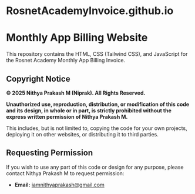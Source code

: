 # RosnetAcademyInvoice.github.io

# Monthly App Billing Website

This repository contains the HTML, CSS (Tailwind CSS), and JavaScript for the Rosnet Academy Monthly App Billing Invoice.

## Copyright Notice

**© 2025 Nithya Prakash M (Niprak). All Rights Reserved.**

**Unauthorized use, reproduction, distribution, or modification of this code and its design, in whole or in part, is strictly prohibited without the express written permission of Nithya Prakash M.**

This includes, but is not limited to, copying the code for your own projects, deploying it on other websites, or distributing it to third parties.

## Requesting Permission

If you wish to use any part of this code or design for any purpose, please contact Nithya Prakash M to request permission:

* **Email:** iamnithyaprakash@gmail.com
